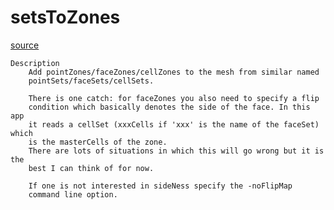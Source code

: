 # setsToZones

[source](github.com/OpenFOAM-jp/OpenFOAM-utilities-tutorials-jp/blob/master/v1906/mesh/manipulation/setsToZones/setsToZones.C/setsToZones.C)

```
Description
    Add pointZones/faceZones/cellZones to the mesh from similar named
    pointSets/faceSets/cellSets.

    There is one catch: for faceZones you also need to specify a flip
    condition which basically denotes the side of the face. In this app
    it reads a cellSet (xxxCells if 'xxx' is the name of the faceSet) which
    is the masterCells of the zone.
    There are lots of situations in which this will go wrong but it is the
    best I can think of for now.

    If one is not interested in sideNess specify the -noFlipMap
    command line option.


```

